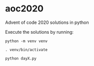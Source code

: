 # aoc2020
Advent of code 2020 solutions in python

Execute the solutions by running:

```python -m venv venv```

```. venv/bin/activate```

```python dayX.py```
